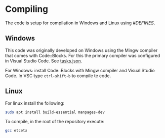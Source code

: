 # Compiling
The code is setup for compilation in Windows and Linux using *#DEFINES*.

## Windows
This code was originally developed on Windows using the Mingw compiler that comes with Code::Blocks. For this the primary compiler was configured in Visual Studio Code. See [tasks.json](.vscode/tasks.json).

For Windows: install Code::Blocks with Mingw compiler and Visual Studio Code. In VSC type `ctrl-shift-b` to compile te code.

## Linux
For linux install the following:
```bash
sudo apt install build-essential manpages-dev
```
To compile, in the root of the repository execute: 
```bash
gcc etceta
```



